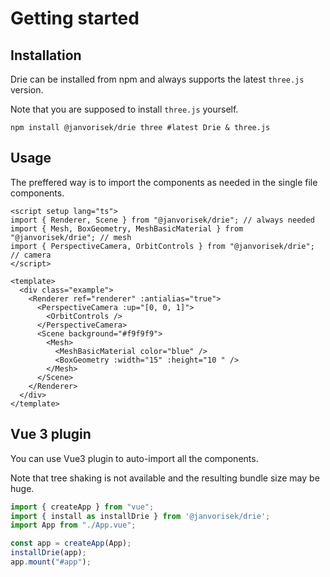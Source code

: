 # Getting started

## Installation

Drie can be installed from npm and always supports the latest `three.js` version.

Note that you are supposed to install `three.js` yourself.

```shell
npm install @janvorisek/drie three #latest Drie & three.js
```

## Usage

The preffered way is to import the components as needed in the single file components.

```vue
<script setup lang="ts">
import { Renderer, Scene } from "@janvorisek/drie"; // always needed
import { Mesh, BoxGeometry, MeshBasicMaterial } from "@janvorisek/drie"; // mesh
import { PerspectiveCamera, OrbitControls } from "@janvorisek/drie"; // camera
</script>

<template>
  <div class="example">
    <Renderer ref="renderer" :antialias="true">
      <PerspectiveCamera :up="[0, 0, 1]">
        <OrbitControls />
      </PerspectiveCamera>
      <Scene background="#f9f9f9">
        <Mesh>
          <MeshBasicMaterial color="blue" />
          <BoxGeometry :width="15" :height="10 " />
        </Mesh>
      </Scene>
    </Renderer>
  </div>
</template>
```

## Vue 3 plugin

You can use Vue3 plugin to auto-import all the components.

Note that tree shaking is not available and the resulting bundle size may be huge.

```ts
import { createApp } from "vue";
import { install as installDrie } from '@janvorisek/drie';
import App from "./App.vue";

const app = createApp(App);
installDrie(app);
app.mount("#app");
```